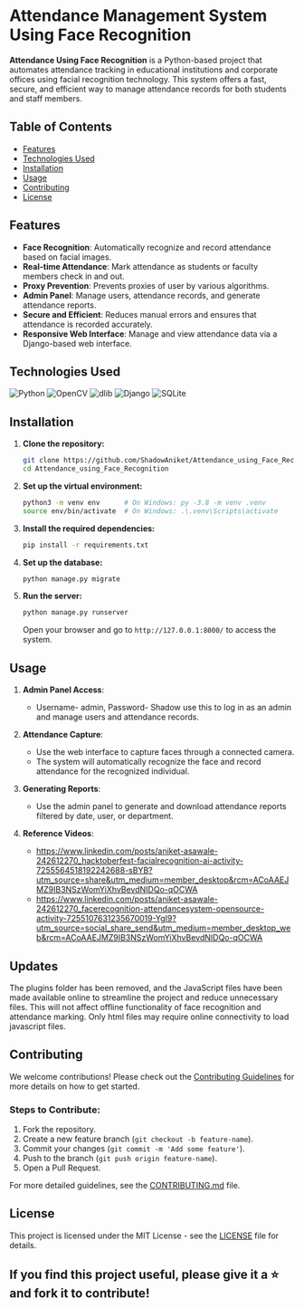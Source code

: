 # Attendance Management System Using Face Recognition

**Attendance Using Face Recognition** is a Python-based project that automates attendance tracking in educational institutions and corporate offices using facial recognition technology. This system offers a fast, secure, and efficient way to manage attendance records for both students and staff members.

## Table of Contents
- [Features](#features)
- [Technologies Used](#technologies-used)
- [Installation](#installation)
- [Usage](#usage)
- [Contributing](#contributing)
- [License](#license)

## Features
- **Face Recognition**: Automatically recognize and record attendance based on facial images.
- **Real-time Attendance**: Mark attendance as students or faculty members check in and out.
- **Proxy Prevention**: Prevents proxies of user by various algorithms.
- **Admin Panel**: Manage users, attendance records, and generate attendance reports.
- **Secure and Efficient**: Reduces manual errors and ensures that attendance is recorded accurately.
- **Responsive Web Interface**: Manage and view attendance data via a Django-based web interface.

## Technologies Used

![Python](https://img.shields.io/badge/Python-3.8-blue?style=for-the-badge&logo=python)
![OpenCV](https://img.shields.io/badge/OpenCV-4.x-green?style=for-the-badge&logo=opencv)
![dlib](https://img.shields.io/badge/dlib-Face%20Recognition-orange?style=for-the-badge)
![Django](https://img.shields.io/badge/Django-3.x-green?style=for-the-badge&logo=django)
![SQLite](https://img.shields.io/badge/SQLite-3-lightgrey?style=for-the-badge&logo=sqlite)


## Installation

1. **Clone the repository:**
   ```bash
   git clone https://github.com/ShadowAniket/Attendance_using_Face_Recognition.git
   cd Attendance_using_Face_Recognition
   ```

2. **Set up the virtual environment:**
   ```bash
   python3 -m venv env      # On Windows: py -3.8 -m venv .venv
   source env/bin/activate  # On Windows: .\.venv\Scripts\activate
   ```

3. **Install the required dependencies:**
   ```bash
   pip install -r requirements.txt
   ```

4. **Set up the database:**
   ```bash
   python manage.py migrate
   ```

5. **Run the server:**
   ```bash
   python manage.py runserver
   ```
   Open your browser and go to `http://127.0.0.1:8000/` to access the system.

## Usage

1. **Admin Panel Access**:
   - Username- admin, Password- Shadow use this to log in as an admin and manage users and attendance records.
   
2. **Attendance Capture**:
   - Use the web interface to capture faces through a connected camera.
   - The system will automatically recognize the face and record attendance for the recognized individual.

3. **Generating Reports**:
   - Use the admin panel to generate and download attendance reports filtered by date, user, or department.

4. **Reference Videos**:
   - https://www.linkedin.com/posts/aniket-asawale-242612270_hacktoberfest-facialrecognition-ai-activity-7255564518192242688-sBYB?utm_source=share&utm_medium=member_desktop&rcm=ACoAAEJMZ9IB3NSzWomYiXhvBevdNIDQo-qOCWA
   - https://www.linkedin.com/posts/aniket-asawale-242612270_facerecognition-attendancesystem-opensource-activity-7255107631235670019-YgI9?utm_source=social_share_send&utm_medium=member_desktop_web&rcm=ACoAAEJMZ9IB3NSzWomYiXhvBevdNIDQo-qOCWA

## Updates
The plugins folder has been removed, and the JavaScript files have been made available online to streamline the project and reduce unnecessary files. This will not affect offline functionality of face recognition and attendance marking. Only html files may require online connectivity to load javascript files.

## Contributing

We welcome contributions! Please check out the [Contributing Guidelines](CONTRIBUTING.md) for more details on how to get started.

### Steps to Contribute:
1. Fork the repository.
2. Create a new feature branch (`git checkout -b feature-name`).
3. Commit your changes (`git commit -m 'Add some feature'`).
4. Push to the branch (`git push origin feature-name`).
5. Open a Pull Request.

For more detailed guidelines, see the [CONTRIBUTING.md](CONTRIBUTING.md) file.

## License

This project is licensed under the MIT License - see the [LICENSE](LICENSE) file for details.

If you find this project useful, please give it a ⭐ and fork it to contribute!
---
